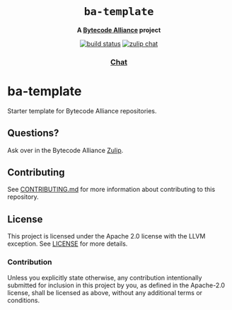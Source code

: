 <div align="center">
  <h1><code>ba-template</code></h1>
  <strong>A <a href="https://bytecodealliance.org/">Bytecode Alliance</a> project</strong>
  <p>
    <a href="https://github.com/bytecodealliance/ba-template/actions?query=workflow%3Awrpc"><img src="https://github.com/bytecodealliance/ba-template/actions/workflows/ci.yml/badge.svg" alt="build status" /></a>
    <a href="https://bytecodealliance.zulipchat.com/"><img src="https://img.shields.io/badge/zulip-join_chat-brightgreen.svg" alt="zulip chat" /></a>
  </p>
  <h3>
    <a href="https://bytecodealliance.zulipchat.com">Chat</a>
  </h3>
</div>

# ba-template

Starter template for Bytecode Alliance repositories.

## Questions?

Ask over in the Bytecode Alliance <a href="https://bytecodealliance.zulipchat.com">Zulip</a>.

## Contributing

See [CONTRIBUTING.md](./CONTRIBUTING.md) for more information about contributing
to this repository.

## License

This project is licensed under the Apache 2.0 license with the LLVM exception.
See [LICENSE](LICENSE) for more details.

### Contribution

Unless you explicitly state otherwise, any contribution intentionally submitted
for inclusion in this project by you, as defined in the Apache-2.0 license,
shall be licensed as above, without any additional terms or conditions.
